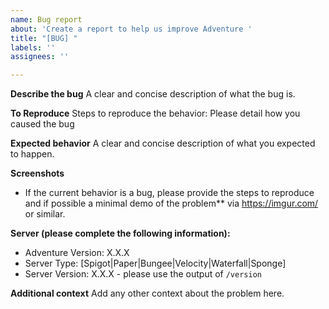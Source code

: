 ```yaml
---
name: Bug report
about: 'Create a report to help us improve Adventure '
title: "[BUG] "
labels: ''
assignees: ''

---
```


**Describe the bug**
A clear and concise description of what the bug is.

**To Reproduce**
Steps to reproduce the behavior:
Please detail how you caused the bug

**Expected behavior**
A clear and concise description of what you expected to happen.

**Screenshots**
* If the current behavior is a bug, please provide the steps to reproduce and if possible a minimal demo of the problem** via  https://imgur.com/ or similar.

**Server (please complete the following information):**
  - Adventure Version: X.X.X
  - Server Type: [Spigot|Paper|Bungee|Velocity|Waterfall|Sponge]
  - Server Version: X.X.X - please use the output of `/version`

**Additional context**
Add any other context about the problem here.
